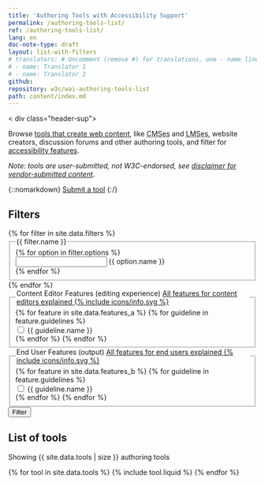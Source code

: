 ```yaml
---
title: 'Authoring Tools with Accessibility Support'
permalink: /authoring-tools-list/
ref: /authoring-tools-list/
lang: en
doc-note-type: draft
layout: list-with-filters
# translators: # Uncomment (remove #) for translations, one - name line per translator.
# - name: Translator 1
# - name: Translator 2
github:
repository: w3c/wai-authoring-tools-list
path: content/index.md
---
```


<!-- markdownlint-disable no-inline-html -->

<style>
  {% include wai-authoring-tools-list/css/styles.css %}
</style>

< div class="header-sup">

  <p>
    Browse <a href="selecting">tools that create web content</a>, like
    <abbr title="content management systems">CMSes</abbr> and
    <abbr title="learning management systems">LMSes</abbr>, website creators,
    discussion forums and other authoring tools, and filter for
    <a href="selecting#features">accessibility features</a>.
  </p>
  <p>
    <em>Note: tools are user-submitted, not W3C-endorsed, see
      <a href="#disclaimer">disclaimer for vendor-submitted content</a>.</em>
  </p>
  </div>

{::nomarkdown}
<a class="button button-more submit-a-tool" href="submit-a-tool"><span>Submit a tool</span></a>
{:/}

  <div id="app" class="tools">
    <form class="tools-filters" data-filter-form action="https://hiddedevries.nl/test-api/" method="POST">
      <h2 class="visuallyhidden">Filters</h2>
      {% for filter in site.data.filters %}
      <fieldset id="{{ filter.id }}">
        <legend>{{ filter.name }}</legend>
        {% for option in filter.options %}
        <div class="tools-filters__filter">
          <input type="{{ filter.type }}" id="filter-{{ option.id }}" name="{{ option.id }}" />
          <label for="filter-{{ option.id }}">{{ option.name }}</label>
        </div>
        {% endfor %}
      </fieldset>
      {% endfor %}
      <fieldset id="filters-features-content-editors">
        <legend>
          Content Editor Features (editing experience)
          <a href="selecting#editing-experience-for-content-editors" class="more-info">
            <span class="visuallyhidden">All features for content editors explained</span>
            <span aria-hidden="true" class="more-info__icon">
              {% include icons/info.svg %} <!-- TODO fix path -->
            </span>
          </a>
        </legend>
        {% for feature in site.data.features_a %} {% for guideline in
        feature.guidelines %}
        <div class="tools-filters__filter">
          <input type="checkbox" id="filter-{{ guideline.id }}" name="features-content-editors" />
          <label for="filter-{{ guideline.id }}">{{ guideline.name }}</label>
        </div>
        {% endfor %} {% endfor %}
      </fieldset>
      <fieldset id="filters-features-outpput">
        <legend>
          End User Features (output)
          <a href="selecting#output" class="more-info">
            <span class="visuallyhidden">All features for end users explained</span>
            <span aria-hidden="true" class="more-info__icon">
              {% include icons/info.svg %}
            </span>
          </a>
        </legend>
        {% for feature in site.data.features_b %} {% for guideline in
        feature.guidelines %}
        <div class="tools-filters__filter">
          <input type="checkbox" id="filter-{{ guideline.id }}" name="features-output" />
          <label for="filter-{{ guideline.id }}">{{ guideline.name }}</label>
        </div>
        {% endfor %} {% endfor %}
      </fieldset>
      <button>Filter</button>
    </form>
    <div class="tools-tools">
      <h2 class="visuallyhidden">List of tools</h2>
      <div role="alert">
        <p class="status status-busy" hidden>Loading tools…</p>
        <p class="status status-failure" hidden>something went wrong…</p>
      </div>
      <div id="tools-list">
        <p>Showing {{ site.data.tools | size }} authoring tools</p>
        {% for tool in site.data.tools %} {% include tool.liquid %} {% endfor %}
      </div>
    </div>
  </div>

  <script>
    {% include wai-authoring-tools-list/js/tools.js %}
  </script>
